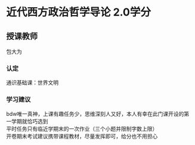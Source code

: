# 近代西方政治哲学导论 2.0学分
## 授课教师
包大为

### 认定
通识基础课：世界文明

### 学习建议
bdw唯一真神，上课有趣任务少，思维深刻人又好，本人有幸在此门课开设的第一学期就恰巧选到  
平时任务只有临近学期末的一次作业（三个小题并限制字数上限）  
开卷期末考试建议携带课程教材，尽量发挥即可，给分也不用担心  